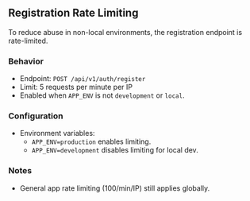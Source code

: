 ## Registration Rate Limiting

To reduce abuse in non-local environments, the registration endpoint is rate-limited.

### Behavior
- Endpoint: `POST /api/v1/auth/register`
- Limit: 5 requests per minute per IP
- Enabled when `APP_ENV` is not `development` or `local`.

### Configuration
- Environment variables:
  - `APP_ENV=production` enables limiting.
  - `APP_ENV=development` disables limiting for local dev.

### Notes
- General app rate limiting (100/min/IP) still applies globally.

